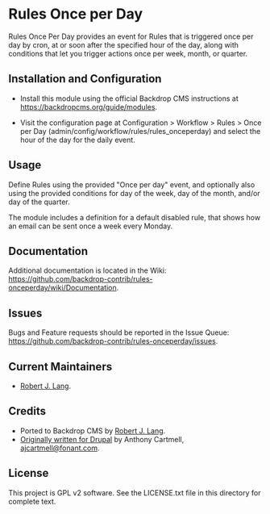 Rules Once per Day
==================

Rules Once Per Day provides an event for Rules that is triggered once per day by
cron, at or soon after the specified hour of the day, along with conditions that
let you trigger actions once per week, month, or quarter.


Installation and Configuration
------------------------------

- Install this module using the official Backdrop CMS instructions at
  https://backdropcms.org/guide/modules.

- Visit the configuration page at Configuration > Workflow > Rules > Once per
Day (admin/config/workflow/rules/rules_onceperday) and select the hour of the
day for the daily event.


Usage
-----

Define Rules using the provided "Once per day" event, and optionally also
using the provided conditions for day of the week, day of the month, and/or day
of the quarter.

The module includes a definition for a default disabled rule, that shows how an email can be sent once a week every Monday.


Documentation
-------------

Additional documentation is located in the Wiki:
https://github.com/backdrop-contrib/rules-onceperday/wiki/Documentation.


Issues
------

Bugs and Feature requests should be reported in the Issue Queue:
https://github.com/backdrop-contrib/rules-onceperday/issues.


Current Maintainers
-------------------

- [Robert J. Lang](https://github.com/bugfolder).


Credits
-------

- Ported to Backdrop CMS by [Robert J. Lang](https://github.com/bugfolder).
- [Originally written for Drupal](http://drupal.org/project/rules_onceperday) by Anthony Cartmell, <ajcartmell@fonant.com>.

License
-------

This project is GPL v2 software.
See the LICENSE.txt file in this directory for complete text.
